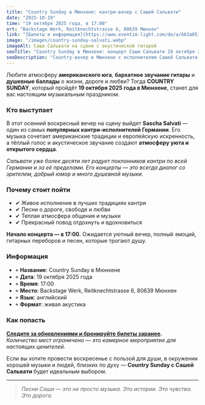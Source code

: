 ```yaml
---
title: "Country Sunday в Мюнхене: кантри-вечер с Сашей Сальвати"
date: "2025-10-19"
time: "19 октября 2025 года, в 17:00"
ort: "Backstage Werk, Reitknechtstrasse 6, 80639 Мюнхен"
link: "[Билеты и информация](https://www.eventim-light.com/de/a/663a05175085a858ac97bd66/e/67ac9f0287e7045a46f6b023?eventref=fb_oea&utm_source=AllEvents.in&utm_medium=event-discovery-platform&utm_campaign=munich-events)"
image: "/images/country-sunday-salvati.webp"
imageAlt: Саша Сальвати на сцене с акустической гитарой
seoTitle: "Country Sunday в Мюнхене: концерт Саши Сальвати 19 октября 2025"
seoDescription: "Country-вечер в Мюнхене с исполнителем Сашей Сальвати: баллады, атмосфера американского юга и акустика. Концерт 19 октября 2025 года."
---
```


Любите атмосферу **американского юга**, **бархатное звучание гитары** и **душевные баллады** о жизни, дороге и любви? Тогда **COUNTRY SUNDAY**, который пройдёт **19 октября 2025 года в Мюнхене**, станет для вас настоящим музыкальным праздником.

### Кто выступает

В этот осенний воскресный вечер на сцену выйдет **Sascha Salvati** — один из самых **популярных кантри-исполнителей Германии**. Его музыка сочетает американские традиции и европейскую искренность, а тёплый голос и акустическое звучание создают **атмосферу уюта и открытого сердца**.

_Сальвати уже более десяти лет радует поклонников кантри по всей Германии и за её пределами. Его концерты — это всегда диалог со зрителем, добрый юмор и много душевной музыки._

### Почему стоит пойти

- ✔ Живое исполнение в лучших традициях кантри  
- ✔ Песни о дороге, свободе и любви  
- ✔ Теплая атмосфера общения и музыки  
- ✔ Прекрасный повод отдохнуть и вдохновиться  

**Начало концерта — в 17:00.** Ожидается уютный вечер, полный эмоций, гитарных переборов и песен, которые трогают душу.

### Информация

- ⌖ **Название**: Country Sunday в Мюнхене  
- ⌖ **Дата**: 19 октября 2025 года  
- ⌖ **Время**: 17:00  
- ⌖ **Место**: Backstage Werk, Reitknechtstrasse 6, 80639 Мюнхен  
- ⌖ **Язык**: английский  
- ⌖ **Формат**: живая акустика  

### Как попасть

**[Следите за обновлениями и бронируйте билеты заранее](https://www.eventim-light.com/de/a/663a05175085a858ac97bd66/e/67ac9f0287e7045a46f6b023?eventref=fb_oea&utm_source=AllEvents.in&utm_medium=event-discovery-platform&utm_campaign=munich-events).**  
_Количество мест ограничено — это камерное мероприятие для настоящих ценителей._

Если вы хотите провести воскресенье с пользой для души, в окружении хорошей музыки и людей, близких по духу — **Country Sunday с Сашей Сальвати** будет идеальным выбором.

---

> _Песни Саши — это не просто музыка. Это истории. Это чувства. Это дорога._
